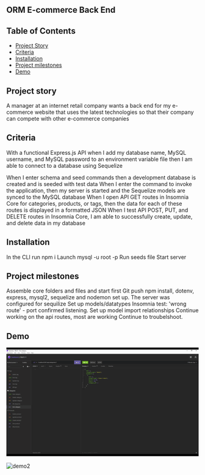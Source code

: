 ## ORM E-commerce Back End 

  ## Table of Contents
  * [Project Story](#projectstory)
  * [Criteria](#criteria)
  * [Installation](#installation)
  * [Project milestones](#projectmilestones)
  * [Demo](#demo)

## Project story
A manager at an internet retail company wants a back end for my e-commerce website that uses the latest technologies
so that their company can compete with other e-commerce companies

## Criteria

With a functional Express.js API when I add my database name, MySQL username, and MySQL password to an environment variable file then I am able to connect to a database using Sequelize

When I enter schema and seed commands then a development database is created and is seeded with test data
When I enter the command to invoke the application, then my server is started and the Sequelize models are synced to the MySQL database
When I open API GET routes in Insomnia Core for categories, products, or tags, then the data for each of these routes is displayed in a formatted JSON
When I test API POST, PUT, and DELETE routes in Insomnia Core,  I am able to successfully create, update, and delete data in my database

## Installation

In the CLI run npm i
Launch mysql -u root -p
Run seeds file
Start server

## Project milestones

Assemble core folders and files and start first Git push
npm install, dotenv, express, mysql2, sequelize and nodemon set up.
The server was configured for sequilize
Set up models/datatypes
Insomnia test: 'wrong route' - port confirmed listening.
Set up model import relationships 
Continue working on the api routes, most are working
Continue to troubelshoot.

## Demo

![demo1](Develop\demogif\category-demo.gif)

![demo2](Develop\demogif\Start-server13.gif)




